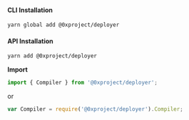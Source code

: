 #### CLI Installation

```bash
yarn global add @0xproject/deployer
```

#### API Installation

```bash
yarn add @0xproject/deployer
```

**Import**

```typescript
import { Compiler } from '@0xproject/deployer';
```

or

```javascript
var Compiler = require('@0xproject/deployer').Compiler;
```
